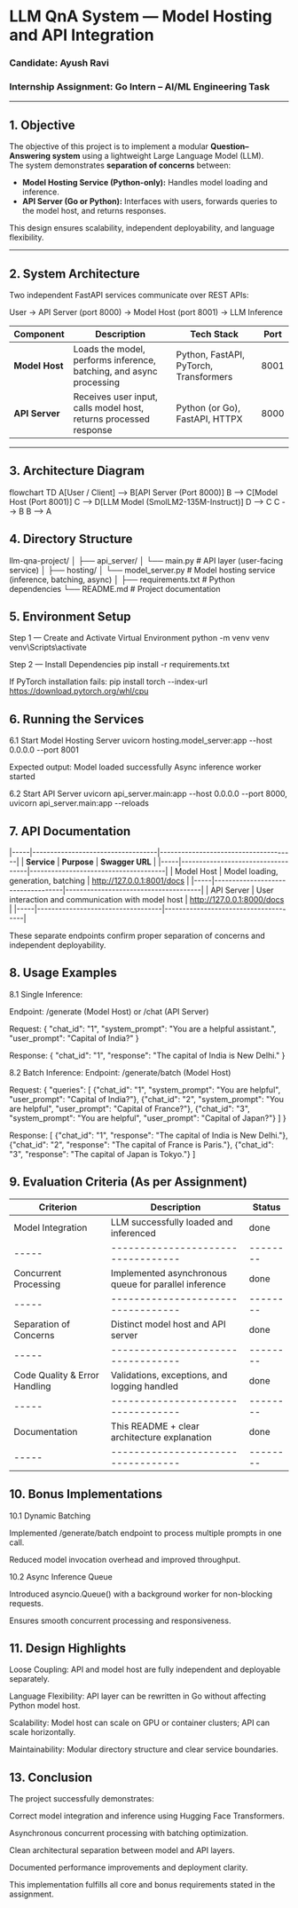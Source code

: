 # LLM QnA System — Model Hosting and API Integration

### Candidate: Ayush Ravi  
### Internship Assignment: Go Intern – AI/ML Engineering Task  

---

## 1. Objective

The objective of this project is to implement a modular **Question–Answering system** using a lightweight Large Language Model (LLM).  
The system demonstrates **separation of concerns** between:

- **Model Hosting Service (Python-only):** Handles model loading and inference.  
- **API Server (Go or Python):** Interfaces with users, forwards queries to the model host, and returns responses.

This design ensures scalability, independent deployability, and language flexibility.

---

## 2. System Architecture

Two independent FastAPI services communicate over REST APIs:

User → API Server (port 8000) → Model Host (port 8001) → LLM Inference


| Component | Description | Tech Stack | Port |
|------------|-------------|------------|------|
| **Model Host** | Loads the model, performs inference, batching, and async processing | Python, FastAPI, PyTorch, Transformers | 8001 |
| **API Server** | Receives user input, calls model host, returns processed response | Python (or Go), FastAPI, HTTPX | 8000 |

---

## 3. Architecture Diagram
flowchart TD
    A[User / Client] --> B[API Server (Port 8000)]
    B --> C[Model Host (Port 8001)]
    C --> D[LLM Model (SmolLM2-135M-Instruct)]
    D --> C
    C --> B
    B --> A

## 4. Directory Structure
llm-qna-project/
│
├── api_server/
│   └── main.py                # API layer (user-facing service)
│
├── hosting/
│   └── model_server.py        # Model hosting service (inference, batching, async)
│
├── requirements.txt           # Python dependencies
└── README.md                  # Project documentation


## 5. Environment Setup
Step 1 — Create and Activate Virtual Environment
python -m venv venv
venv\Scripts\activate

Step 2 — Install Dependencies
pip install -r requirements.txt

If PyTorch installation fails:
pip install torch --index-url https://download.pytorch.org/whl/cpu


## 6. Running the Services
6.1 Start Model Hosting Server
uvicorn hosting.model_server:app --host 0.0.0.0 --port 8001

Expected output:
Model loaded successfully 
Async inference worker started

6.2 Start API Server
uvicorn api_server.main:app --host 0.0.0.0 --port 8000, 
uvicorn api_server.main:app --reloads



## 7. API Documentation
|-----|-----------------------------------|--------------------------------------|
| **Service** | **Purpose** | **Swagger URL** |
|-----|-----------------------------------|--------------------------------------|
| Model Host | Model loading, generation, batching | http://127.0.0.1:8001/docs |
|-----|-----------------------------------|--------------------------------------|
| API Server | User interaction and communication with model host | http://127.0.0.1:8000/docs |
|-----|-----------------------------------|--------------------------------------|

These separate endpoints confirm proper separation of concerns and independent deployability.


## 8. Usage Examples
8.1 Single Inference:

Endpoint: /generate (Model Host) or /chat (API Server)

Request:
{
  "chat_id": "1",
  "system_prompt": "You are a helpful assistant.",
  "user_prompt": "Capital of India?"
}

Response:
{
  "chat_id": "1",
  "response": "The capital of India is New Delhi."
}

8.2 Batch Inference:
Endpoint: /generate/batch (Model Host)

Request:
{
  "queries": [
    {"chat_id": "1", "system_prompt": "You are helpful", "user_prompt": "Capital of India?"},
    {"chat_id": "2", "system_prompt": "You are helpful", "user_prompt": "Capital of France?"},
    {"chat_id": "3", "system_prompt": "You are helpful", "user_prompt": "Capital of Japan?"}
  ]
}

Response:
[
  {"chat_id": "1", "response": "The capital of India is New Delhi."},
  {"chat_id": "2", "response": "The capital of France is Paris."},
  {"chat_id": "3", "response": "The capital of Japan is Tokyo."}
]


## 9. Evaluation Criteria (As per Assignment)
| **Criterion** | **Description** | **Status** |
|-----|----------------------------------|--------|
| Model Integration | LLM successfully loaded and inferenced | done |
|-----|----------------------------------|--------|
| Concurrent Processing | Implemented asynchronous queue for parallel inference | done |
|-----|----------------------------------|--------|
| Separation of Concerns | Distinct model host and API server | done |
|-----|----------------------------------|--------|
| Code Quality & Error Handling | Validations, exceptions, and logging handled | done |
|-----|----------------------------------|--------|
| Documentation | This README + clear architecture explanation | done |
|-----|----------------------------------|--------|


## 10. Bonus Implementations
10.1 Dynamic Batching

Implemented /generate/batch endpoint to process multiple prompts in one call.

Reduced model invocation overhead and improved throughput.

10.2 Async Inference Queue

Introduced asyncio.Queue() with a background worker for non-blocking requests.

Ensures smooth concurrent processing and responsiveness.


## 11. Design Highlights

Loose Coupling: API and model host are fully independent and deployable separately.

Language Flexibility: API layer can be rewritten in Go without affecting Python model host.

Scalability: Model host can scale on GPU or container clusters; API can scale horizontally.

Maintainability: Modular directory structure and clear service boundaries.


## 13. Conclusion

The project successfully demonstrates:

Correct model integration and inference using Hugging Face Transformers.

Asynchronous concurrent processing with batching optimization.

Clean architectural separation between model and API layers.

Documented performance improvements and deployment clarity.

This implementation fulfills all core and bonus requirements stated in the assignment.